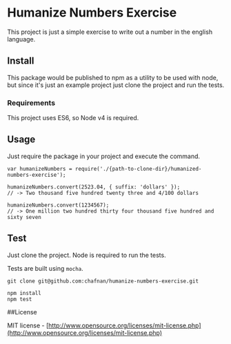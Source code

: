 # Humanize Numbers Exercise

This project is just a simple exercise to write out a number in the english language.
 
## Install

This package would be published to npm as a utility to be used with node, but since it's just
an example project just clone the project and run the tests.

### Requirements

This project uses ES6, so Node v4 is required.

## Usage

Just require the package in your project and execute the command.

```
var humanizeNumbers = require('./{path-to-clone-dir}/humanized-numbers-exercise');

humanizeNumbers.convert(2523.04, { suffix: 'dollars' });
// -> Two thousand five hundred twenty three and 4/100 dollars

humanizeNumbers.convert(1234567);
// -> One million two hundred thirty four thousand five hundred and sixty seven
```

## Test

Just clone the project. Node is required to run the tests.

Tests are built using `mocha`.

```
git clone git@github.com:chafnan/humanize-numbers-exercise.git

npm install
npm test
```

##License

MIT license - [http://www.opensource.org/licenses/mit-license.php](http://www.opensource.org/licenses/mit-license.php)